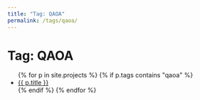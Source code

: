 ```yaml
---
title: "Tag: QAOA"
permalink: /tags/qaoa/
---
```


# Tag: QAOA

<ul>
{% for p in site.projects %}
  {% if p.tags contains "qaoa" %}
    <li><a href="{{ p.url | relative_url }}">{{ p.title }}</a></li>
  {% endif %}
{% endfor %}
</ul>

